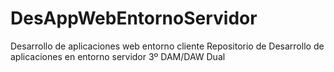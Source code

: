 # DesAppWebEntornoServidor
Desarrollo de aplicaciones web entorno cliente
Repositorio de Desarrollo de aplicaciones en entorno servidor 3º DAM/DAW Dual
